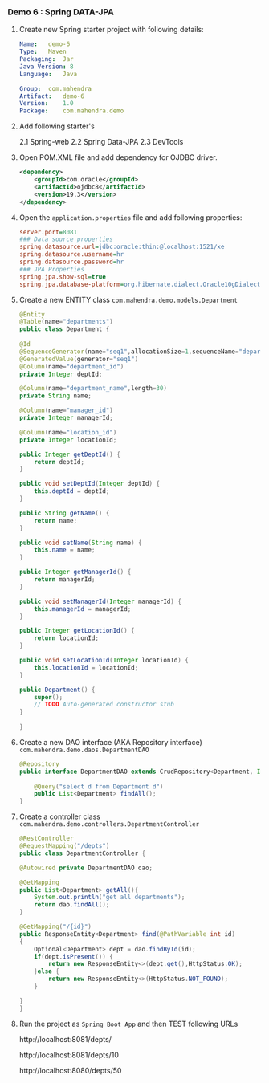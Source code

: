 ### Demo 6 : Spring DATA-JPA

1.  Create new Spring starter project with following details:

    ```yaml
    Name:   demo-6
    Type:   Maven
    Packaging:  Jar
    Java Version: 8
    Language:   Java

    Group:  com.mahendra
    Artifact:   demo-6
    Version:    1.0
    Package:    com.mahendra.demo
    ```

2.  Add following starter's

    2.1  Spring-web
    2.2  Spring Data-JPA
    2.3  DevTools

3.  Open POM.XML file and add dependency for OJDBC driver.

    ```XML
    <dependency>
        <groupId>com.oracle</groupId>
        <artifactId>ojdbc8</artifactId>
        <version>19.3</version>
    </dependency>
    ```

4.  Open the `application.properties` file and add following properties:

    ```ini
    server.port=8081
    ### Data source properties
    spring.datasource.url=jdbc:oracle:thin:@localhost:1521/xe
    spring.datasource.username=hr
    spring.datasource.password=hr
    ### JPA Properties
    spring.jpa.show-sql=true
    spring.jpa.database-platform=org.hibernate.dialect.Oracle10gDialect
    ```

5.  Create a new ENTITY class `com.mahendra.demo.models.Department`

    ```java
    @Entity
    @Table(name="departments")
    public class Department {
        
    @Id
    @SequenceGenerator(name="seq1",allocationSize=1,sequenceName="department_seq")
    @GeneratedValue(generator="seq1")
    @Column(name="department_id")
    private Integer deptId;
    
    @Column(name="department_name",length=30)
    private String name;
    
    @Column(name="manager_id")
    private Integer managerId;
    
    @Column(name="location_id")
    private Integer locationId;

    public Integer getDeptId() {
        return deptId;
    }

    public void setDeptId(Integer deptId) {
        this.deptId = deptId;
    }

    public String getName() {
        return name;
    }

    public void setName(String name) {
        this.name = name;
    }

    public Integer getManagerId() {
        return managerId;
    }

    public void setManagerId(Integer managerId) {
        this.managerId = managerId;
    }

    public Integer getLocationId() {
        return locationId;
    }

    public void setLocationId(Integer locationId) {
        this.locationId = locationId;
    }

    public Department() {
        super();
        // TODO Auto-generated constructor stub
    }
        
    }
    ```

6.  Create a new DAO interface (AKA Repository interface) `com.mahendra.demo.daos.DepartmentDAO`

    ```java
    @Repository
    public interface DepartmentDAO extends CrudRepository<Department, Integer>{
            
        @Query("select d from Department d")
        public List<Department> findAll();
    }
    ```

7.  Create a controller class `com.mahendra.demo.controllers.DepartmentController`

    ```java
    @RestController
    @RequestMapping("/depts")
    public class DepartmentController {

    @Autowired private DepartmentDAO dao;
    
    @GetMapping
    public List<Department> getAll(){
        System.out.println("get all departments");
        return dao.findAll();
    }
    
    @GetMapping("/{id}")
    public ResponseEntity<Department> find(@PathVariable int id)
    {
        Optional<Department> dept = dao.findById(id);
        if(dept.isPresent()) {
            return new ResponseEntity<>(dept.get(),HttpStatus.OK);
        }else {
            return new ResponseEntity<>(HttpStatus.NOT_FOUND);
        }

    }
    }

    ```

8.  Run the project as `Spring Boot App` and then TEST following URLs

    http://localhost:8081/depts/

    http://localhost:8081/depts/10

    http://localhost:8080/depts/50
    
    